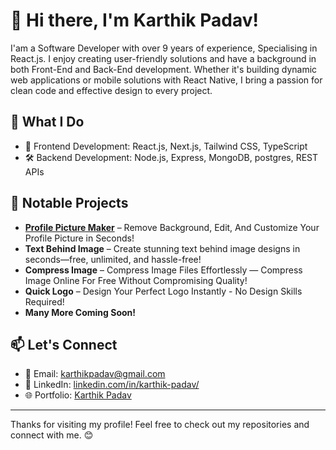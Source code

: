 # 👋 Hi there, I'm Karthik Padav!

I'am a Software Developer with over 9 years of experience, Specialising in React.js. I enjoy creating user-friendly solutions and have a background in both Front-End and Back-End development. Whether it's building dynamic web applications or mobile solutions with React Native, I bring a passion for clean code and effective design to every project.

## 🚀 What I Do
- 🧠 Frontend Development: React.js, Next.js, Tailwind CSS, TypeScript
- 🛠️ Backend Development: Node.js, Express, MongoDB, postgres, REST APIs

## 🧰 Notable Projects
- [**Profile Picture Maker**](https://www.imageflexstudio.com/profile-picture-maker) – Remove Background, Edit, And Customize Your Profile Picture in Seconds! 
- **Text Behind Image** – Create stunning text behind image designs in seconds—free, unlimited, and hassle-free!
- **Compress Image** – Compress Image Files Effortlessly — Compress Image Online For Free Without Compromising Quality!
- **Quick Logo** – Design Your Perfect Logo Instantly - No Design Skills Required!
- **Many More Coming Soon!**

## 📫 Let's Connect
- 📧 Email: [karthikpadav@gmail.com](mailto:karthikpadav@gmail.com)
- 💼 LinkedIn: [linkedin.com/in/karthik-padav/](https://linkedin.com/in/karthik-padav/)
- 🌐 Portfolio: [Karthik Padav](https://karthikpadav.vercel.app)

---

Thanks for visiting my profile! Feel free to check out my repositories and connect with me. 😊

